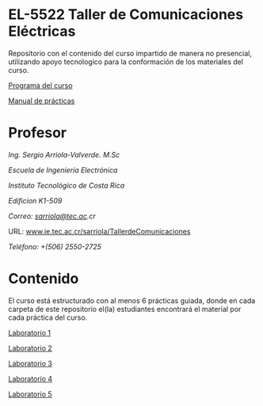 # EL-5522 Taller de Comunicaciones Eléctricas
Repositorio con el contenido del curso impartido de manera no presencial, utilizando apoyo tecnologico para la conformación de los materiales del curso.

[Programa del curso](https://github.com/sercr0388/TCE_IE/blob/master/Programa%20del%20curso/EL_5522_Programa_del_cursoTaller_de_Comunicaciones_Virtual.pdf)

[Manual de prácticas](https://github.com/sercr0388/TCE_IE/blob/master/Manual%20de%20practicas/Manual_de_Laboratorio_Taller_de_Comunicaciones_Electricas.pdf)

# Profesor
_Ing. Sergio Arriola-Valverde. M.Sc_

_Escuela de Ingeniería Electrónica_

_Instituto Tecnológico de Costa Rica_

_Edificion K1-509_

_Correo: sarriola@tec.ac.cr_

URL: www.ie.tec.ac.cr/sarriola/TallerdeComunicaciones

_Teléfono: +(506) 2550-2725_

# Contenido

El curso está estructurado con al menos 6 prácticas guiada, donde en cada carpeta de este repositorio el(la) estudiantes encontrará el material por cada práctica del curso.

[Laboratorio 1](https://github.com/sercr0388/TCE_IE/tree/master/Laboratorio%201/)

[Laboratorio 2](https://github.com/sercr0388/TCE_IE/tree/master/Laboratorio%202/)

[Laboratorio 3](https://github.com/sercr0388/TCE_IE/tree/master/Laboratorio%203/)

[Laboratorio 4](https://github.com/sercr0388/TCE_IE/tree/master/Laboratorio%204/)

[Laboratorio 5](https://github.com/sercr0388/TCE_IE/tree/master/Laboratorio%205/)



